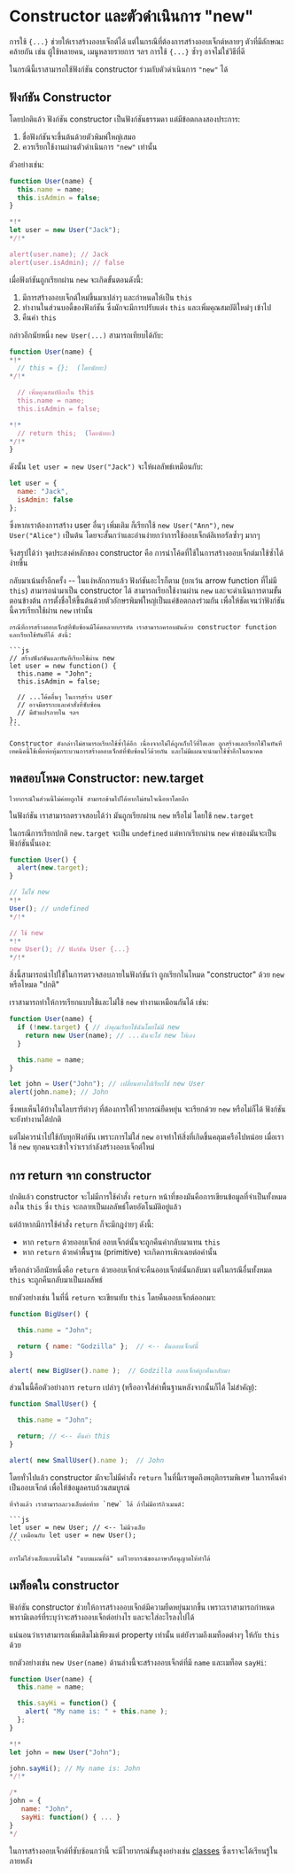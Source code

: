 # Constructor และตัวดำเนินการ "new"

การใช้ `{...}` ช่วยให้เราสร้างออบเจ็กต์ได้ แต่ในกรณีที่ต้องการสร้างออบเจ็กต์หลายๆ ตัวที่มีลักษณะคล้ายกัน เช่น ผู้ใช้หลายคน, เมนูหลายรายการ ฯลฯ การใช้ `{...}` ซ้ำๆ อาจไม่ใช่วิธีที่ดี 

ในกรณีนี้เราสามารถใช้ฟังก์ชัน constructor ร่วมกับตัวดำเนินการ `"new"` ได้

## ฟังก์ชัน Constructor

โดยปกติแล้ว ฟังก์ชัน constructor เป็นฟังก์ชันธรรมดา แต่มีข้อตกลงสองประการ:

1. ชื่อฟังก์ชันจะขึ้นต้นด้วยตัวพิมพ์ใหญ่เสมอ
2. ควรเรียกใช้งานผ่านตัวดำเนินการ `"new"` เท่านั้น

ตัวอย่างเช่น:

```js run
function User(name) {
  this.name = name;
  this.isAdmin = false;
}

*!*
let user = new User("Jack");
*/!*

alert(user.name); // Jack
alert(user.isAdmin); // false
```

เมื่อฟังก์ชันถูกเรียกผ่าน `new` จะเกิดขั้นตอนดังนี้:

1. มีการสร้างออบเจ็กต์ใหม่ขึ้นมาเปล่าๆ และกำหนดให้เป็น `this`
2. ทำงานในส่วนบอดี้ของฟังก์ชัน ซึ่งมักจะมีการปรับแต่ง `this` และเพิ่มคุณสมบัติใหม่ๆ เข้าไป
3. คืนค่า `this`

กล่าวอีกนัยหนึ่ง `new User(...)` สามารถเทียบได้กับ:

```js
function User(name) {
*!*
  // this = {};  (โดยนัยยะ)
*/!*

  // เพิ่มคุณสมบัติลงใน this
  this.name = name;
  this.isAdmin = false;

*!*
  // return this;  (โดยนัยยะ)
*/!*
}
```

ดังนั้น `let user = new User("Jack")` จะให้ผลลัพธ์เหมือนกับ:

```js
let user = {
  name: "Jack",
  isAdmin: false
};
```

ซึ่งหากเราต้องการสร้าง user อื่นๆ เพิ่มเติม ก็เรียกใช้ `new User("Ann")`, `new User("Alice")` เป็นต้น โดยจะสั้นกว่าและอ่านง่ายกว่าการใช้ออบเจ็กต์ลิเทอรัลซ้ำๆ มากๆ

จึงสรุปได้ว่า จุดประสงค์หลักของ constructor คือ การนำโค้ดที่ใช้ในการสร้างออบเจ็กต์มาใช้ซ้ำได้ง่ายขึ้น

กลับมาเน้นย้ำอีกครั้ง -- ในแง่หลักการแล้ว ฟังก์ชันอะไรก็ตาม (ยกเว้น arrow function ที่ไม่มี `this`) สามารถนำมาเป็น constructor ได้ สามารถเรียกใช้งานผ่าน `new` และจะดำเนินการตามขั้นตอนข้างต้น การตั้งชื่อให้ขึ้นต้นด้วยตัวอักษรพิมพ์ใหญ่เป็นแค่ข้อตกลงร่วมกัน เพื่อให้ชัดเจนว่าฟังก์ชันนี้ควรเรียกใช้ผ่าน `new` เท่านั้น

````smart header="new function() { ... }"
กรณีที่การสร้างออบเจ็กต์ที่ซับซ้อนมีโค้ดหลายบรรทัด เราสามารถครอบมันด้วย constructor function และเรียกใช้ทันทีได้ ดังนี้:

```js
// สร้างฟังก์ชันและทันทีเรียกใช้ผ่าน new
let user = new function() {
  this.name = "John";
  this.isAdmin = false;

  // ...โค้ดอื่นๆ ในการสร้าง user
  // อาจมีตรรกะและคำสั่งที่ซับซ้อน
  // มีตัวแปรภายใน ฯลฯ
};
```

Constructor ดังกล่าวไม่สามารถเรียกใช้ซ้ำได้อีก เนื่องจากไม่ได้ถูกเก็บไว้ที่ใดเลย ถูกสร้างและเรียกใช้ในทันที เทคนิคนี้ใช้เพื่อห่อหุ้มกระบวนการสร้างออบเจ็กต์ที่ซับซ้อนไว้ด้วยกัน และไม่มีแผนจะนำมาใช้ซ้ำอีกในอนาคต
````

## ทดสอบโหมด Constructor: new.target

```smart header="แนวคิดขั้นสูง"
ไวยากรณ์ในส่วนนี้ไม่ค่อยถูกใช้ สามารถข้ามไปได้หากไม่สนใจเนื้อหาโดยลึก
```

ในฟังก์ชัน เราสามารถตรวจสอบได้ว่า มันถูกเรียกผ่าน `new` หรือไม่ โดยใช้ `new.target`

ในกรณีการเรียกปกติ `new.target` จะเป็น `undefined` แต่หากเรียกผ่าน `new` ค่าของมันจะเป็นฟังก์ชันนั้นเอง:

```js run
function User() {
  alert(new.target);
}

// ไม่ใช่ new
*!*
User(); // undefined
*/!*

// ใช้ new
*!*
new User(); // ฟังก์ชัน User {...}
*/!*
```

สิ่งนี้สามารถนำไปใช้ในการตรวจสอบภายในฟังก์ชันว่า ถูกเรียกในโหมด "constructor" ด้วย `new` หรือโหมด "ปกติ"

เราสามารถทำให้การเรียกแบบใช้และไม่ใช้ `new` ทำงานเหมือนกันได้ เช่น:

```js run
function User(name) {
  if (!new.target) { // ถ้าคุณเรียกใช้ฉันโดยไม่มี new
    return new User(name); // ...ฉันจะใส่ new ให้เอง
  }

  this.name = name;
}

let john = User("John"); // เปลี่ยนทางไปเรียกใช้ new User
alert(john.name); // John
```

ซึ่งพบเห็นได้บ้างในไลบรารีต่างๆ ที่ต้องการให้ไวยากรณ์ยืดหยุ่น จะเรียกด้วย `new` หรือไม่ก็ได้ ฟังก์ชันจะยังทำงานได้ปกติ

แต่ไม่ควรนำไปใช้กับทุกฟังก์ชัน เพราะการไม่ใส่ `new` อาจทำให้สิ่งที่เกิดขึ้นคลุมเครือไปหน่อย เมื่อเราใช้ `new` ทุกคนจะเข้าใจว่าเรากำลังสร้างออบเจ็กต์ใหม่

## การ return จาก constructor

ปกติแล้ว constructor จะไม่มีการใช้คำสั่ง `return` หน้าที่ของมันคือการเขียนข้อมูลที่จำเป็นทั้งหมดลงใน `this` ซึ่ง `this` จะกลายเป็นผลลัพธ์โดยอัตโนมัติอยู่แล้ว

แต่ถ้าหากมีการใช้คำสั่ง `return` ก็จะมีกฎง่ายๆ ดังนี้:

- หาก `return` ด้วยออบเจ็กต์ ออบเจ็กต์นั้นจะถูกคืนค่ากลับมาแทน `this`
- หาก `return` ด้วยค่าพื้นฐาน (primitive) จะเกิดการเพิกเฉยต่อค่านั้น

หรือกล่าวอีกนัยหนึ่งคือ `return` ด้วยออบเจ็กต์จะคืนออบเจ็กต์นั้นกลับมา แต่ในกรณีอื่นทั้งหมด `this` จะถูกคืนกลับมาเป็นผลลัพธ์

ยกตัวอย่างเช่น ในที่นี่ `return` จะเขียนทับ `this` โดยคืนออบเจ็กต์ออกมา:

```js run
function BigUser() {

  this.name = "John";

  return { name: "Godzilla" };  // <-- คืนออบเจ็กต์นี้
}

alert( new BigUser().name );  // Godzilla ออบเจ็กต์ถูกคืนกลับมา
```

ส่วนในนี้คือตัวอย่างการ `return` เปล่าๆ (หรืออาจใส่ค่าพื้นฐานหลังจากนั้นก็ได้ ไม่สำคัญ):

```js run
function SmallUser() {

  this.name = "John";

  return; // <-- คืนค่า this
}

alert( new SmallUser().name );  // John
```

โดยทั่วไปแล้ว constructor มักจะไม่มีคำสั่ง `return` ในที่นี้เราพูดถึงพฤติกรรมพิเศษ ในการคืนค่าเป็นออบเจ็กต์ เพื่อให้ข้อมูลครบถ้วนสมบูรณ์

````smart header="ละวงเล็บ"
ที่จริงแล้ว เราสามารถละวงเล็บต่อท้าย `new` ได้ ถ้าไม่มีอาร์กิวเมนต์:

```js
let user = new User; // <-- ไม่มีวงเล็บ
// เหมือนกับ let user = new User();
```

การไม่ใส่วงเล็บแบบนี้ไม่ใช่ "แบบแผนที่ดี" แต่ไวยากรณ์ของภาษาก็อนุญาตให้ทำได้
````

## เมท็อดใน constructor

ฟังก์ชัน constructor ช่วยให้การสร้างออบเจ็กต์มีความยืดหยุ่นมากขึ้น เพราะเราสามารถกำหนดพารามิเตอร์ที่ระบุว่าจะสร้างออบเจ็กต์อย่างไร และจะใส่อะไรลงไปได้

แน่นอนว่าเราสามารถเพิ่มเติมไม่เพียงแต่ property เท่านั้น แต่ยังรวมถึงเมท็อดต่างๆ ให้กับ `this` ด้วย

ยกตัวอย่างเช่น `new User(name)` ด้านล่างนี้จะสร้างออบเจ็กต์ที่มี `name` และเมท็อด `sayHi`:

```js run
function User(name) {
  this.name = name;

  this.sayHi = function() {
    alert( "My name is: " + this.name );
  };
}

*!*
let john = new User("John");

john.sayHi(); // My name is: John
*/!*

/*
john = {
   name: "John",
   sayHi: function() { ... }
}
*/
```

ในการสร้างออบเจ็กต์ที่ซับซ้อนกว่านี้ จะมีไวยากรณ์ขั้นสูงอย่างเช่น [classes](info:classes) ซึ่งเราจะได้เรียนรู้ในภายหลัง
